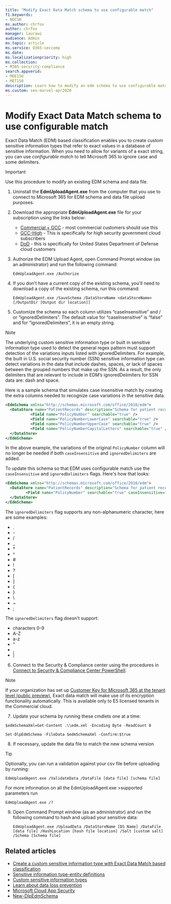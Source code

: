 ```yaml
---
title: "Modify Exact Data Match schema to use configurable match"
f1.keywords:
- NOCSH
ms.author: chrfox
author: chrfox
manager: laurawi
audience: Admin
ms.topic: article
ms.service: O365-seccomp
ms.date: 
ms.localizationpriority: high
ms.collection: 
- M365-security-compliance
search.appverid: 
- MOE150
- MET150
description: Learn how to modify an edm schema to use configurable match.
ms.custom: seo-marvel-apr2020
---
```

# Modify Exact Data Match schema to use configurable match

Exact Data Match (EDM) based classification enables you to create custom sensitive information types that refer to exact values in a database of sensitive information. When you need to allow for variants of a exact string, you can use *configurable match* to tell Microsoft 365 to ignore case and some delimiters. 

> [!IMPORTANT]
> Use this procedure to modify an existing EDM schema and data file.

1. Uninstall the **EdmUploadAgent.exe** from the computer that you use to connect to Microsoft 365 for EDM schema and data file upload purposes.

2. Download the appropriate **EdmUploadAgent.exe** file for your subscription using the links below:
    - [Commercial + GCC](https://go.microsoft.com/fwlink/?linkid=2088639) - most commercial customers should use this
    - [GCC-High](https://go.microsoft.com/fwlink/?linkid=2137521) - This is specifically for high security government cloud subscribers
    - [DoD](https://go.microsoft.com/fwlink/?linkid=2137807) - this is specifically for United States Department of Defense cloud customers

3. Authorize the EDM Upload Agent, open Command Prompt window (as an administrator) and run the following command:

   `EdmUploadAgent.exe /Authorize`

4. If you don't have a current copy of the existing schema, you'll need to download a copy of the existing schema, run this command:

    `EdmUploadAgent.exe /SaveSchema /DataStoreName <dataStoreName> [/OutputDir [Output dir location]]`

5. Customize the schema so each column utilizes “caseInsensitive” and / or “ignoredDelimiters”.  The default value for “caseInsensitive” is “false” and for “ignoredDelimiters”, it is an empty string. 

> [!NOTE]
> The underlying custom sensitive information type or built in sensitive information type used to detect the general regex pattern must support detection of the variations inputs listed with ignoredDelimiters. For example, the built in U.S. social security number (SSN) sensitive information type can detect variations in the data that include dashes, spaces, or lack of spaces between the grouped numbers that make up the SSN. As a result, the only delimiters that are relevant to include in EDM’s ignoredDelimiters for SSN data are: dash and space.

Here is a sample schema that simulates case insensitive match by creating the extra columns needed to recognize case variations in the sensitive data.

```xml
<EdmSchema xmlns="http://schemas.microsoft.com/office/2018/edm">
  <DataStore name="PatientRecords" description="Schema for patient records policy" version="1">
           <Field name="PolicyNumber" searchable="true" />
           <Field name="PolicyNumberLowerCase" searchable="true" />
           <Field name="PolicyNumberUpperCase" searchable="true" />
           <Field name="PolicyNumberCapitalLetters" searchable="true" />
  </DataStore>
</EdmSchema>
```

In the above example, the variations of the original `PolicyNumber` column will no longer be needed if both `caseInsensitive` and `ignoredDelimiters` are added.

To update this schema so that EDM uses configurable match use the `caseInsensitive` and `ignoredDelimiters` flags.  Here's how that looks:

```xml
<EdmSchema xmlns="http://schemas.microsoft.com/office/2018/edm">
  <DataStore name="PatientRecords" description="Schema for patient records policy" version="1">
         <Field name="PolicyNumber" searchable="true" caseInsensitive="true" ignoredDelimiters="-,/,*,#,^" />
  </DataStore>
</EdmSchema>
```

The `ignoredDelimiters` flag supports any non-alphanumeric character, here are some examples:
- \.
- \-
- \/
- \_
- \*
- \^
- \#
- \!
- \?
- \[
- \]
- \{
- \}
- \\
- \~
- \;

The `ignoredDelimiters` flag doesn't support:
- characters 0-9
- A-Z
- a-z
- \"
- \,
- |

6. Connect to the Security & Compliance center using the procedures in [Connect to Security & Compliance Center PowerShell](/powershell/exchange/connect-to-scc-powershell).

> [!NOTE]
> If your organization has set up [Customer Key for Microsoft 365 at the tenant level (public preview)](customer-key-tenant-level.md#overview-of-customer-key-for-microsoft-365-at-the-tenant-level-public-preview), Exact data match will make use of its encryption functionality automatically. This is available only to E5 licensed tenants in the Commercial cloud.

7. Update your schema by running these cmdlets one at a time:

`$edmSchemaXml=Get-Content .\\edm.xml -Encoding Byte -ReadCount 0`

`Set-DlpEdmSchema -FileData $edmSchemaXml -Confirm:$true`

8. If necessary, update the data file to match the new schema version

> [!TIP]
> Optionally, you can run a validation against your csv file before uploading by running:
>
>`EdmUploadAgent.exe /ValidateData /DataFile [data file] [schema file]`
>
>For more information on all the EdmUploadAgent.exe >supported parameters run
>
> `EdmUploadAgent.exe /?`

9. Open Command Prompt window (as an administrator) and run the following command to hash and upload your sensitive data:

    `EdmUploadAgent.exe /UploadData /DataStoreName [DS Name] /DataFile [data file] /HashLocation [hash file location] /Salt [custom salt] /Schema [Schema file]`


## Related articles

- [Create a custom sensitive information type with Exact Data Match based classification](create-custom-sensitive-information-types-with-exact-data-match-based-classification.md)
- [Sensitive information type-entity definitions](sensitive-information-type-entity-definitions.md)
- [Custom sensitive information types](./sensitive-information-type-learn-about.md)
- [Learn about data loss prevention](dlp-learn-about-dlp.md)
- [Microsoft Cloud App Security](/cloud-app-security)
- [New-DlpEdmSchema](/powershell/module/exchange/new-dlpedmschema)
